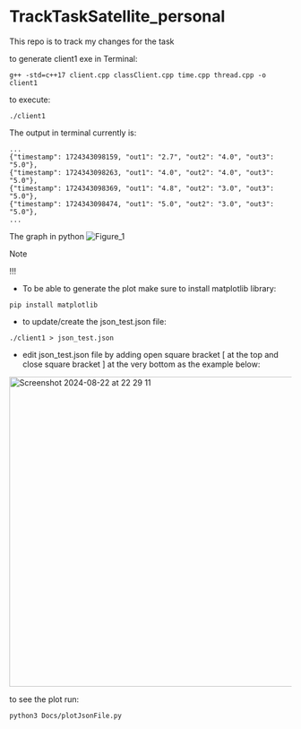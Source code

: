 # TrackTaskSatellite_personal
This repo is to track my changes for the task

to generate client1 exe in Terminal:
```
g++ -std=c++17 client.cpp classClient.cpp time.cpp thread.cpp -o client1
```

to execute:
```
./client1
```

The output in terminal currently is:
```
...
{"timestamp": 1724343098159, "out1": "2.7", "out2": "4.0", "out3": "5.0"},
{"timestamp": 1724343098263, "out1": "4.0", "out2": "4.0", "out3": "5.0"},
{"timestamp": 1724343098369, "out1": "4.8", "out2": "3.0", "out3": "5.0"},
{"timestamp": 1724343098474, "out1": "5.0", "out2": "3.0", "out3": "5.0"},
...
```

The graph in python 
![Figure_1](https://github.com/user-attachments/assets/efb8e42e-6956-4d6f-a865-56454ac5e23d)

> [!NOTE]
> !!!
+ To be able to generate the plot make sure to install matplotlib library:
```
pip install matplotlib
```
+ to update/create the json_test.json file:
```
./client1 > json_test.json
```

+ edit json_test.json file by adding open square bracket [ at the top and close square bracket ] 
at the very bottom as the example below:
<img width="553" alt="Screenshot 2024-08-22 at 22 29 11" src="https://github.com/user-attachments/assets/a44c0f38-6a59-456e-a630-1cad4ea1728a">

to see the plot run:
```
python3 Docs/plotJsonFile.py
```


